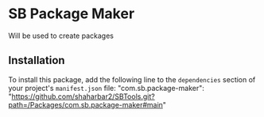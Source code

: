 # SB Package Maker

Will be used to create packages

## Installation

To install this package, add the following line to the `dependencies` section of your project's `manifest.json` file:
"com.sb.package-maker": "https://github.com/shaharbar2/SBTools.git?path=/Packages/com.sb.package-maker#main"